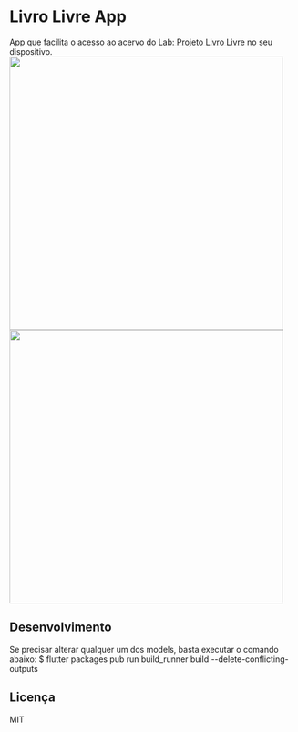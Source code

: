 # Livro Livre App

App que facilita o acesso ao acervo do  [Lab: Projeto Livro Livre](http://www.projetolivrolivre.com/) no seu dispositivo.
<img height="480px" src="https://i.imgur.com/iwkqg4L.jpg"><img height="480px" src="https://im7.ezgif.com/tmp/ezgif-7-b12a0e2ee174.gif">
## Desenvolvimento

Se precisar alterar qualquer um dos models, basta executar o comando abaixo:
$ flutter packages pub run build_runner build --delete-conflicting-outputs

## Licença

MIT
